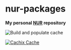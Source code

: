 # nur-packages

**My personal [NUR](https://github.com/nix-community/NUR) repository**

![Build and populate cache](https://github.com/chrillefkr/nur-packages/workflows/Build%20and%20populate%20cache/badge.svg)

[![Cachix Cache](https://img.shields.io/badge/cachix-chrillefkr--nur--repo-blue.svg)](https://chrillefkr-nur-repo.cachix.org)

